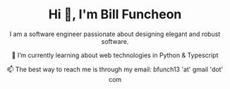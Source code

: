 <h1 align=center>Hi 👋, I'm Bill Funcheon</h1>

<p align=center>I am a software engineer passionate about designing elegant and robust software.</p>

<p align=center>🌱 I’m currently learning about web technologies in Python & Typescript</p>

<p align=center> 📫 The best way to reach me is through my email: bfunch13 'at' gmail 'dot' com</p>

<!--
**wfuncheon/wfuncheon** is a ✨ _special_ ✨ repository because its `README.md` (this file) appears on your GitHub profile.

Here are some ideas to get you started:

- 🔭 I’m currently working on ...
- 🌱 I’m currently learning ...
- 👯 I’m looking to collaborate on ...
- 🤔 I’m looking for help with ...
- 💬 Ask me about ...
- 📫 How to reach me: ...
- 😄 Pronouns: ...
- ⚡ Fun fact: ...
-->
